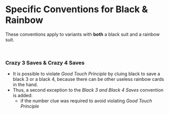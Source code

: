 # Specific Conventions for Black & Rainbow

These conventions apply to variants with **both** a black suit and a rainbow suit.

<br />

### Crazy 3 Saves & Crazy 4 Saves

- It is possible to violate *Good Touch Principle* by cluing black to save a black 3 or a black 4, because there can be other useless rainbow cards in the hand.
- Thus, a second exception to the *Black 3 and Black 4 Saves* convention is added:
  - if the number clue was required to avoid violating *Good Touch Principle*

